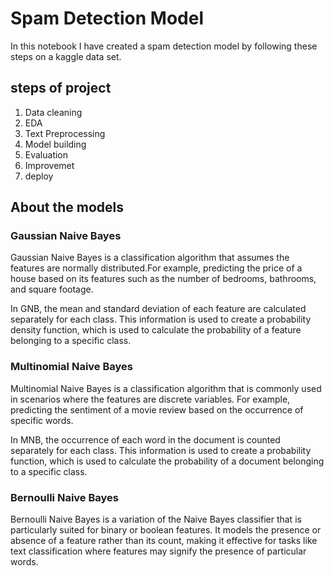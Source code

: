 # Spam Detection Model

In this notebook I have created a spam detection model by following these steps on a kaggle data set.

## steps of project

1. Data cleaning
2. EDA
3. Text Preprocessing
4. Model building
5. Evaluation
6. Improvemet
7. deploy

## About the models

 ### Gaussian Naive Bayes
 
Gaussian Naive Bayes is a classification algorithm that assumes the features are normally distributed.For example, predicting the price of a house based on its features such as the number of bedrooms, bathrooms, and square footage.

In GNB, the mean and standard deviation of each feature are calculated separately for each class. This information is used to create a probability density function, which is used to calculate the probability of a feature belonging to a specific class.

### Multinomial Naive Bayes

Multinomial Naive Bayes is a classification algorithm that is commonly used in scenarios where the features are discrete variables. For example, predicting the sentiment of a movie review based on the occurrence of specific words.

In MNB, the occurrence of each word in the document is counted separately for each class. This information is used to create a probability function, which is used to calculate the probability of a document belonging to a specific class. 

### Bernoulli Naive Bayes

Bernoulli Naive Bayes is a variation of the Naive Bayes classifier that is particularly suited for binary or boolean features. It models the presence or absence of a feature rather than its count, making it effective for tasks like text classification where features may signify the presence of particular words.

 
